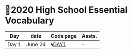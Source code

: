 # 🌿2020 High School Essential Vocabulary


|Day|date|Code page|Assts.|
|-----|-----|-----|-----|
|Day 1|June 24|🌀[DAY1](https://Jay7442-2020-VACA-Day1.hf.space)|-|
